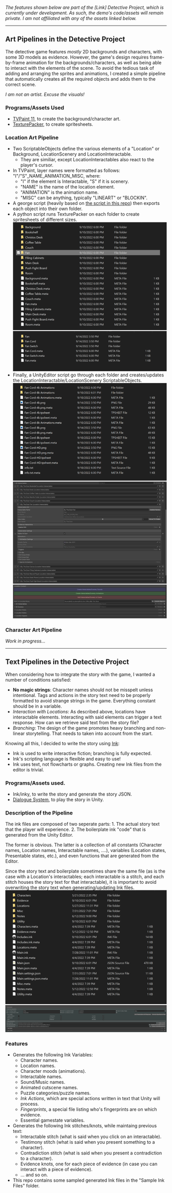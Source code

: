 *The features shown below are part of the [Link] Detective Project, which is currently under development. As such, the demo's code/assets will remain private.*
*I am not affiliated with any of the assets linked below.*
***

## Art Pipelines in the Detective Project

The detective game features *mostly* 2D backgrounds and characters, with some 3D models as evidence. However, the game's design requires frame-by-frame animation for the backgrounds/characters, as well as being able to interact with the elements of the scene. To avoid the tedious task of adding and arranging the sprites and animations, I created a simple pipeline that automatically creates all the required objects and adds them to the correct scene.

*I am not an artist. Excuse the visuals!*

### Programs/Assets Used

- [TVPaint 11](https://www.tvpaint.com), to create the background/character art.
- [TexturePacker](https://www.codeandweb.com/texturepacker), to create spritesheets.

### Location Art Pipeline

- Two ScriptableObjects define the various elements of a "Location" or Background, LocationScenery and LocationInteractable.
	- They are similiar, except LocationInteractables also react to the player's cursor.
- In TVPaint, layer names were formatted as follows: "I"/"S"\_NAME_ANIMATION\_MISC, where:
	- "I" if the element is Interactable, "S" if it is scenery. 
	- "NAME" is the name of the location element.
	- "ANIMATION" is the animation name.
	- "MISC" can be anything, typically "LINEART" or "BLOCKIN".
- A george script (heavily based on [the script in this repo](https://github.com/PhilipBorgesen/tvpExport)) then exports each object into their own folder.
- A python script runs TexturePacker on each folder to create spritesheets of different sizes.
![Example Generated Folder Format](Media/Pipe-1.png "Each folder represents a TVPaint color group.")
![Example Generated Folder Format](Media/Pipe-2.png "Inside the Fan color group. Two of these are scenery, the third (Fan) is Interactable. ")
- Finally, a UnityEditor script go through each folder and creates/updates the LocationInteractable/LocationScenery ScriptableObjects.
![Example Generated Animations](Media/Pipe-3.png "The created animations/spritesheets for the Fan object.")
![Example Created ScriptableObject](Media/Pipe-4.png "The Fan ScriptableObject in the editor, along with the other generated Interactables.")
![Example Buttons](Media/Pipe-5.png "The Editor Buttons to generate the animations and add the objects to the scene.")
### Character Art Pipeline

*Work in progress...*

***

## Text Pipelines in the Detective Project

When considering how to integrate the story with the game, I wanted a number of conditions satisfied:

- **No magic strings**: Character names should not be misspelt unless intentional. Tags and actions in the story text need to be properly formatted to avoid strange strings in the game. Everything constant should be in a variable. 
- *Interaction with Locations*: As described above, locations have interactable elements. Interacting with said elements can trigger a text response. How can we retrieve said text from the story file?
- *Branching*: The design of the game promotes heavy branching and non-linear storytelling. That needs to taken into account from the start. 

Knowing all this, I decided to write the story using [Ink](https://github.com/inkle/ink):

- Ink is used to write interactive fiction; branching is fully expected. 
- Ink's scripting language is flexible and easy to use!
- Ink uses text, not flowcharts or graphs. Creating new Ink files from the editor is trivial.

### Programs/Assets used.

- Ink/inky, to write the story and generate the story JSON.
- [Dialogue System](https://assetstore.unity.com/packages/tools/ai/dialogue-system-for-unity-11672), to play the story in Unity.

### Description of the Pipeline

The ink files are composed of two seperate parts:
	1. The actual story text that the player will experience. 
	2. The boilerplate ink "code" that is generated from the Unity Editor.
	
The former is obvious. The latter is a collection of all constants (Character names, Location names, Interactable names, ....), variables (Location states, Presentable states, etc.), and even functions that are generated from the Editor. 

Since the story text and boilerplate sometimes share the same file (as is the case with a Location's interactables; each interactable is a stitch, and each stitch houses the story text for that interactable), it is important to avoid overwriting the story text when generating/updating Ink files.
![Ink Generation](Media/Pipe-6.png "The output after running the generation script.")
![Ink Generation](Media/Pipe-7.png "The Editor settings to generate ink files.")
### Features

- Generates the following Ink Variables:
	- Character names.
	- Location names.
	- Character moods (animations).
	- Interactable names.
	- Sound/Music names.
	- Animated cutscene names.
	- Puzzle categories/puzzle names.
	- *Ink Actions*, which are special actions written in text that Unity will process.
	- *Fingerprints*, a special file listing who's fingerprints are on which evidence.
	- Essential gamestate variables. 
- Generates the following Ink stitches/knots, while maintaing previous text:
	- Interactable stitch (what is said when you click on an interactable).
	- Testimony stitch (what is said when you present something to a character).
	- Contradiction stitch (what is said when you present a contradiction to a character).
	- Evidence knots, one for each piece of evidence (in case you can interact with a piece of evidence). 
	- ... and so on.
- This repo contains some sampled generated Ink files in the "Sample Ink Files" folder.
